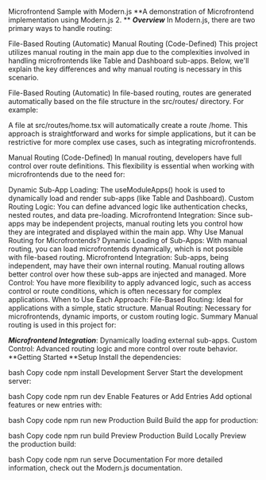 Microfrontend Sample with Modern.js
**A demonstration of Microfrontend implementation using Modern.js 2.
**
**_Overview_**
In Modern.js, there are two primary ways to handle routing:

File-Based Routing (Automatic)
Manual Routing (Code-Defined)
This project utilizes manual routing in the main app due to the complexities involved in handling microfrontends like Table and Dashboard sub-apps. Below, we'll explain the key differences and why manual routing is necessary in this scenario.

File-Based Routing (Automatic)
In file-based routing, routes are generated automatically based on the file structure in the src/routes/ directory. For example:

A file at src/routes/home.tsx will automatically create a route /home.
This approach is straightforward and works for simple applications, but it can be restrictive for more complex use cases, such as integrating microfrontends.

Manual Routing (Code-Defined)
In manual routing, developers have full control over route definitions. This flexibility is essential when working with microfrontends due to the need for:

Dynamic Sub-App Loading: The useModuleApps() hook is used to dynamically load and render sub-apps (like Table and Dashboard).
Custom Routing Logic: You can define advanced logic like authentication checks, nested routes, and data pre-loading.
Microfrontend Integration: Since sub-apps may be independent projects, manual routing lets you control how they are integrated and displayed within the main app.
Why Use Manual Routing for Microfrontends?
Dynamic Loading of Sub-Apps: With manual routing, you can load microfrontends dynamically, which is not possible with file-based routing.
Microfrontend Integration: Sub-apps, being independent, may have their own internal routing. Manual routing allows better control over how these sub-apps are injected and managed.
More Control: You have more flexibility to apply advanced logic, such as access control or route conditions, which is often necessary for complex applications.
When to Use Each Approach:
File-Based Routing: Ideal for applications with a simple, static structure.
Manual Routing: Necessary for microfrontends, dynamic imports, or custom routing logic.
Summary
Manual routing is used in this project for:

**_Microfrontend Integration_**: Dynamically loading external sub-apps.
Custom Control: Advanced routing logic and more control over route behavior.
**Getting Started
**Setup
Install the dependencies:

bash
Copy code
npm install
Development Server
Start the development server:

bash
Copy code
npm run dev
Enable Features or Add Entries
Add optional features or new entries with:

bash
Copy code
npm run new
Production Build
Build the app for production:

bash
Copy code
npm run build
Preview Production Build Locally
Preview the production build:

bash
Copy code
npm run serve
Documentation
For more detailed information, check out the Modern.js documentation.
